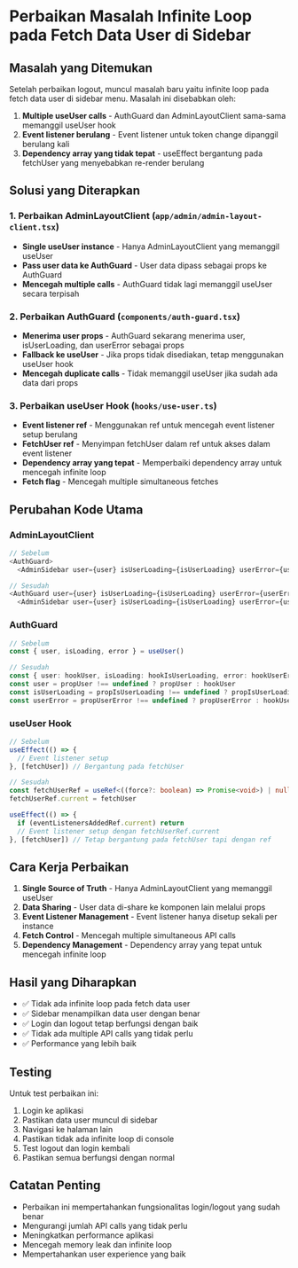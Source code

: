 # Perbaikan Masalah Infinite Loop pada Fetch Data User di Sidebar

## Masalah yang Ditemukan

Setelah perbaikan logout, muncul masalah baru yaitu infinite loop pada fetch data user di sidebar menu. Masalah ini disebabkan oleh:

1. **Multiple useUser calls** - AuthGuard dan AdminLayoutClient sama-sama memanggil useUser hook
2. **Event listener berulang** - Event listener untuk token change dipanggil berulang kali
3. **Dependency array yang tidak tepat** - useEffect bergantung pada fetchUser yang menyebabkan re-render berulang

## Solusi yang Diterapkan

### 1. Perbaikan AdminLayoutClient (`app/admin/admin-layout-client.tsx`)

- **Single useUser instance** - Hanya AdminLayoutClient yang memanggil useUser
- **Pass user data ke AuthGuard** - User data dipass sebagai props ke AuthGuard
- **Mencegah multiple calls** - AuthGuard tidak lagi memanggil useUser secara terpisah

### 2. Perbaikan AuthGuard (`components/auth-guard.tsx`)

- **Menerima user props** - AuthGuard sekarang menerima user, isUserLoading, dan userError sebagai props
- **Fallback ke useUser** - Jika props tidak disediakan, tetap menggunakan useUser hook
- **Mencegah duplicate calls** - Tidak memanggil useUser jika sudah ada data dari props

### 3. Perbaikan useUser Hook (`hooks/use-user.ts`)

- **Event listener ref** - Menggunakan ref untuk mencegah event listener setup berulang
- **FetchUser ref** - Menyimpan fetchUser dalam ref untuk akses dalam event listener
- **Dependency array yang tepat** - Memperbaiki dependency array untuk mencegah infinite loop
- **Fetch flag** - Mencegah multiple simultaneous fetches

## Perubahan Kode Utama

### AdminLayoutClient
```typescript
// Sebelum
<AuthGuard>
  <AdminSidebar user={user} isUserLoading={isUserLoading} userError={userError} />

// Sesudah  
<AuthGuard user={user} isUserLoading={isUserLoading} userError={userError}>
  <AdminSidebar user={user} isUserLoading={isUserLoading} userError={userError} />
```

### AuthGuard
```typescript
// Sebelum
const { user, isLoading, error } = useUser()

// Sesudah
const { user: hookUser, isLoading: hookIsUserLoading, error: hookUserError } = useUser()
const user = propUser !== undefined ? propUser : hookUser
const isUserLoading = propIsUserLoading !== undefined ? propIsUserLoading : hookIsUserLoading
const userError = propUserError !== undefined ? propUserError : hookUserError
```

### useUser Hook
```typescript
// Sebelum
useEffect(() => {
  // Event listener setup
}, [fetchUser]) // Bergantung pada fetchUser

// Sesudah
const fetchUserRef = useRef<((force?: boolean) => Promise<void>) | null>(null)
fetchUserRef.current = fetchUser

useEffect(() => {
  if (eventListenersAddedRef.current) return
  // Event listener setup dengan fetchUserRef.current
}, [fetchUser]) // Tetap bergantung pada fetchUser tapi dengan ref
```

## Cara Kerja Perbaikan

1. **Single Source of Truth** - Hanya AdminLayoutClient yang memanggil useUser
2. **Data Sharing** - User data di-share ke komponen lain melalui props
3. **Event Listener Management** - Event listener hanya disetup sekali per instance
4. **Fetch Control** - Mencegah multiple simultaneous API calls
5. **Dependency Management** - Dependency array yang tepat untuk mencegah infinite loop

## Hasil yang Diharapkan

- ✅ Tidak ada infinite loop pada fetch data user
- ✅ Sidebar menampilkan data user dengan benar
- ✅ Login dan logout tetap berfungsi dengan baik
- ✅ Tidak ada multiple API calls yang tidak perlu
- ✅ Performance yang lebih baik

## Testing

Untuk test perbaikan ini:

1. Login ke aplikasi
2. Pastikan data user muncul di sidebar
3. Navigasi ke halaman lain
4. Pastikan tidak ada infinite loop di console
5. Test logout dan login kembali
6. Pastikan semua berfungsi dengan normal

## Catatan Penting

- Perbaikan ini mempertahankan fungsionalitas login/logout yang sudah benar
- Mengurangi jumlah API calls yang tidak perlu
- Meningkatkan performance aplikasi
- Mencegah memory leak dan infinite loop
- Mempertahankan user experience yang baik
